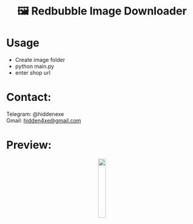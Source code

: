 <div align="center">
  <h1>🖼️ Redbubble Image Downloader</h1>
</div>

# Usage

- Create image folder
- python main.py
- enter shop url

# Contact:

Telegram: @hiddenexe
<br>
Gmail: hidden4xe@gmail.com
 
# Preview:

<div align="center">
      <a href="#">
         <img src="https://png.pngtree.com/png-vector/20221018/ourmid/pngtree-youtube-social-media-round-icon-png-image_6315993.png" style="width:20%;">
      </a>

</div>

